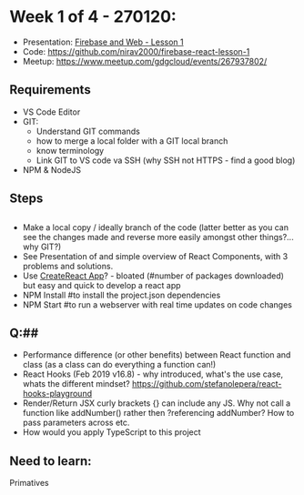 # Week 1 of 4 - 270120: #
- Presentation: [Firebase and Web - Lesson 1](https://docs.google.com/presentation/d/1qTWzDzPWebHGzehsDGVwbjIDUcGxNELm7DrzB5HnbDs/edit#slide=id.g76a2e46570_0_4)
- Code: https://github.com/nirav2000/firebase-react-lesson-1
- Meetup: https://www.meetup.com/gdgcloud/events/267937802/

## Requirements ##
- VS Code Editor
- GIT: 
    - Understand GIT commands
    - how to merge a local folder with a GIT local branch
    - know terminology
    - Link GIT to VS code va SSH (why SSH not HTTPS - find a good blog)
- NPM & NodeJS

## Steps 
##
- Make a local copy  / ideally branch of the code (latter better as you can see the changes made and reverse more easily amongst other things?... why GIT?)
- See Presentation of and simple overview of React Components, with 3 problems and solutions.
- Use [CreateReact App](https://reactjs.org/docs/create-a-new-react-app.html#create-react-app)? - bloated (#number of packages downloaded) but easy and quick to develop a react app
- NPM Install #to install the project.json dependencies
- NPM Start #to run a webserver with real time updates on code changes

## Q:##
- Performance difference (or other benefits) between React function and class (as a class can do everything a function can!)
- React Hooks (Feb 2019 v16.8) - why introduced, what's the use case, whats the different mindset? https://github.com/stefanolepera/react-hooks-playground
- Render/Return JSX curly brackets {} can include any JS. Why not call a function like addNumber() rather then ?referencing addNumber? How to pass parameters across etc.
- How would you apply TypeScript to this project



## Need to learn: ##

Primatives
